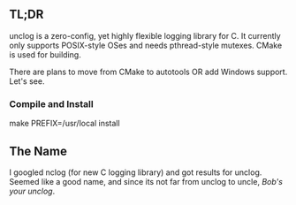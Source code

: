 ## TL;DR

unclog is a zero-config, yet highly flexible logging library for C. It currently only supports POSIX-style OSes and needs pthread-style mutexes. CMake is used for building. 

There are plans to move from CMake to autotools OR add Windows support. Let's see.

### Compile and Install

make PREFIX=/usr/local install

## The Name

I googled nclog (for new C logging library) and got results for unclog. Seemed like a good name, and since its not far from unclog to uncle, *Bob's your unclog*.
